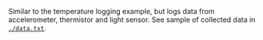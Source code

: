 Similar to the temperature logging example, but logs data from accelerometer, thermistor and light sensor.  See sample of collected data in [`./data.txt`](./data.txt).